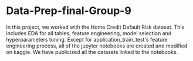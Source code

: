 # Data-Prep-final-Group-9
In this project, we worked with the Home Credit Default Risk dataset. This includes EDA for all tables, feature engineering, model selection and hyperparameters tuning. 
Except for application_train_test's feature engineering process, all of the jupyter notebooks are created and modified on kaggle. We have publicized all the datasets linked to the notebooks.  
